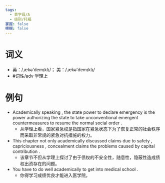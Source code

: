 ```yaml
---
tags:
  - 首字母/A
  - 级别/托福
掌握: false
模糊: false
---
```

# 词义
- 英：/ˌækə'demɪklɪ/； 美：/ˌækə'demɪklɪ/
- #词性/adv  学理上
# 例句
- Academically speaking , the state power to declare emergency is the power authorizing the state to take unconventional emergent countermeasures to resume the normal social order .
	- 从学理上看，国家紧急权是指国家在紧急状态下为了恢复正常的社会秩序而采取非常规的紧急对抗措施的权力。
- This chapter not only academically discussed claims due to safety , capriciousness , concealment claims the problems caused by capital contribution .
	- 该章节不但从学理上探讨了由于债权的不安全性，随意性，隐蔽性造成债权出资存在的问题。
- You have to do well academically to get into medical school .
	- 你得学习成绩优良才能进入医学院。
